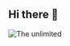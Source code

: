 ## Hi there 👋

<img src="[https://github.com/Timmi116/Timmi116/blob/main/sea-ocean.gi](https://github.com/Timmi116/Timmi116/blob/main/2018-02-14_18_50_58.gif)f" alt="The unlimited"> 

